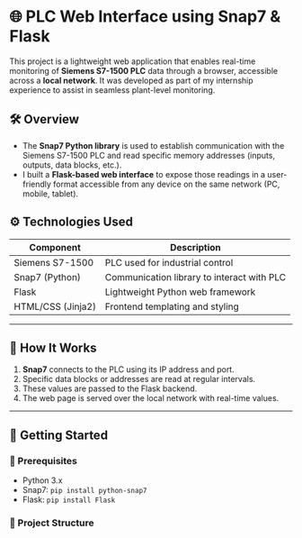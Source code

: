 # 🌐 PLC Web Interface using Snap7 & Flask

This project is a lightweight web application that enables real-time monitoring of **Siemens S7-1500 PLC** data through a browser, accessible across a **local network**. It was developed as part of my internship experience to assist in seamless plant-level monitoring.

## 🛠️ Overview

- The **Snap7 Python library** is used to establish communication with the Siemens S7-1500 PLC and read specific memory addresses (inputs, outputs, data blocks, etc.).
- I built a **Flask-based web interface** to expose those readings in a user-friendly format accessible from any device on the same network (PC, mobile, tablet).

## ⚙️ Technologies Used

| Component         | Description                                  |
|------------------|----------------------------------------------|
| Siemens S7-1500   | PLC used for industrial control              |
| Snap7 (Python)    | Communication library to interact with PLC   |
| Flask             | Lightweight Python web framework             |
| HTML/CSS (Jinja2) | Frontend templating and styling              |

---

## 🧩 How It Works

1. **Snap7** connects to the PLC using its IP address and port.
2. Specific data blocks or addresses are read at regular intervals.
3. These values are passed to the Flask backend.
4. The web page is served over the local network with real-time values.

---

## 🚀 Getting Started

### 🔧 Prerequisites

- Python 3.x
- Snap7: `pip install python-snap7`
- Flask: `pip install Flask`

### 📁 Project Structure

